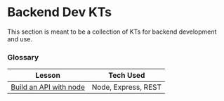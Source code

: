 # Backend Dev KTs
This section is meant to be a collection of KTs for backend development and use.

### Glossary
| Lesson  | Tech Used |
|---|---|
| [Build an API with node](https://github.com/lhawes/DevKT/tree/master/backend/node) | Node, Express, REST |
